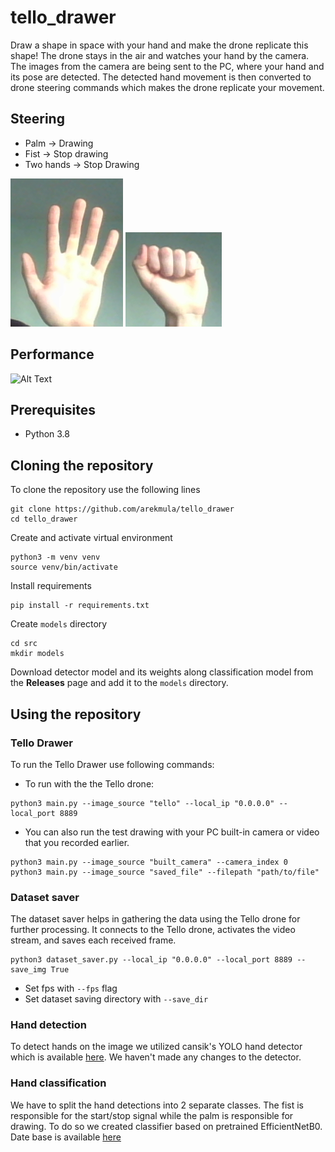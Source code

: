 # tello_drawer

Draw a shape in space with your hand and make the drone replicate this shape!
The drone stays in the air and watches your hand by the camera.
The images from the camera are being sent to the PC, where your hand and its pose are detected.
The detected hand movement is then converted to drone steering commands which makes the drone replicate your movement.

## Steering
- Palm -> Drawing
- Fist -> Stop drawing
- Two hands -> Stop Drawing

![alt text](pictures/palm.png "PALM GESTURE")
![alt text](pictures/fist.png  "FIST GESTURE")

## Performance
![Alt Text](pictures/performance.gif)
## Prerequisites
- Python 3.8


## Cloning the repository
To clone the repository use the following lines
```
git clone https://github.com/arekmula/tello_drawer
cd tello_drawer
```

Create and activate virtual environment
```
python3 -m venv venv
source venv/bin/activate
```

Install requirements
```
pip install -r requirements.txt
```

Create `models` directory
```
cd src
mkdir models
```

Download detector model and its weights along classification model from the **Releases** page and add it to the `models`
directory.

## Using the repository
### Tello Drawer
To run the Tello Drawer use following commands:
- To run with the the Tello drone:
```
python3 main.py --image_source "tello" --local_ip "0.0.0.0" --local_port 8889
```

- You can also run the test drawing with your PC built-in camera or video that you recorded earlier.
```
python3 main.py --image_source "built_camera" --camera_index 0
python3 main.py --image_source "saved_file" --filepath "path/to/file"
```


### Dataset saver
The dataset saver helps in gathering the data using the Tello drone for further processing.
It connects to the Tello drone, activates the video stream, and saves each received frame.
```
python3 dataset_saver.py --local_ip "0.0.0.0" --local_port 8889 --save_img True 
```
- Set fps with `--fps` flag
- Set dataset saving directory with `--save_dir`


### Hand detection
To detect hands on the image we utilized cansik's YOLO hand detector which is available
[here](https://github.com/cansik/yolo-hand-detection).
We haven't made any changes to the detector. 

### Hand classification
We have to split the hand detections into 2 separate classes.
The fist is responsible for the start/stop signal while the palm is responsible for drawing. To do so we created 
classifier based on pretrained EfficientNetB0. Date base is available [here](https://www.gti.ssr.upm.es/data/HandGesture_database.html)
